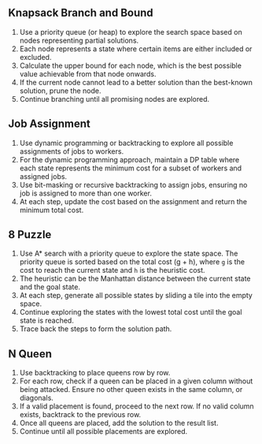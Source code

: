 ## Knapsack Branch and Bound

1. Use a priority queue (or heap) to explore the search space based on nodes representing partial solutions.
2. Each node represents a state where certain items are either included or excluded.
3. Calculate the upper bound for each node, which is the best possible value achievable from that node onwards.
4. If the current node cannot lead to a better solution than the best-known solution, prune the node.
5. Continue branching until all promising nodes are explored.

## Job Assignment

1. Use dynamic programming or backtracking to explore all possible assignments of jobs to workers.
2. For the dynamic programming approach, maintain a DP table where each state represents the minimum cost
   for a subset of workers and assigned jobs.
3. Use bit-masking or recursive backtracking to assign jobs, ensuring no job is assigned to more than one worker.
4. At each step, update the cost based on the assignment and return the minimum total cost.

## 8 Puzzle

1. Use A\* search with a priority queue to explore the state space. The priority queue is sorted based on
   the total cost (g + h), where `g` is the cost to reach the current state and `h` is the heuristic cost.
2. The heuristic can be the Manhattan distance between the current state and the goal state.
3. At each step, generate all possible states by sliding a tile into the empty space.
4. Continue exploring the states with the lowest total cost until the goal state is reached.
5. Trace back the steps to form the solution path.

## N Queen

1. Use backtracking to place queens row by row.
2. For each row, check if a queen can be placed in a given column without being attacked.
   Ensure no other queen exists in the same column, or diagonals.
3. If a valid placement is found, proceed to the next row. If no valid column exists, backtrack to the previous row.
4. Once all queens are placed, add the solution to the result list.
5. Continue until all possible placements are explored.

